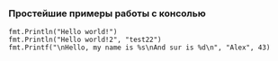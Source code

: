 ### Простейшие примеры работы с консолью

```
fmt.Println("Hello world!")
fmt.Println("Hello world!2", "test22")
fmt.Printf("\nHello, my name is %s\nAnd sur is %d\n", "Alex", 43)




```